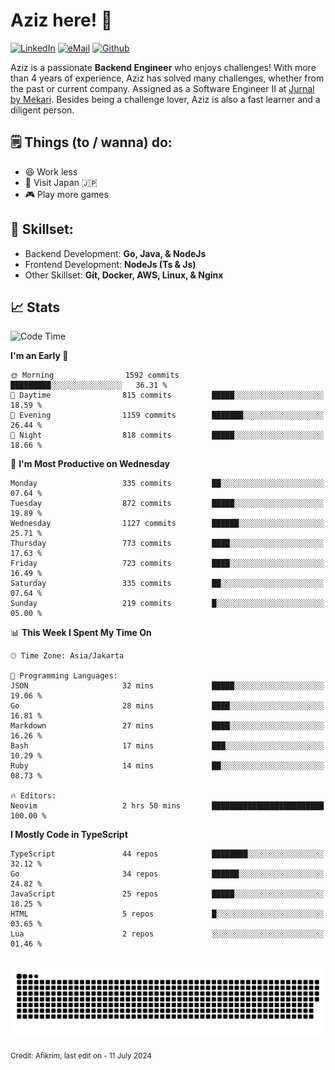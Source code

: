 # Aziz here! 👋

[![LinkedIn](https://img.shields.io/static/v1?message=afikrim&logo=linkedin&label=&color=0077B5&logoColor=white&labelColor=&style=for-the-badge)](https://www.linkedin.com/in/afikrim)
[![eMail](https://img.shields.io/static/v1?message=afikrim10@gmail.com&logo=gmail&label=&color=D14836&logoColor=white&labelColor=&style=for-the-badge)](mailto:afikrim10@gmail.com)
[![Github](https://komarev.com/ghpvc/?username=afikrim&label=Visitors&style=for-the-badge)](https://www.github.com/afikrim)

<!--Introduction-->
Aziz is a passionate **Backend Engineer** who enjoys challenges! With more than 4 years of experience, Aziz has solved many challenges, whether from the past or current company. Assigned as a Software Engineer II at [Jurnal by Mekari](https://jurnal.id). Besides being a challenge lover, Aziz is also a fast learner and a diligent person.

<!--Things TODO-->
## 🗒️ Things (to / wanna) do:

- 😆 Work less
- 🚀 Visit Japan 🇯🇵
- 🎮 Play more games

<!--Skillset-->
## 🏅 Skillset:

- Backend Development: **Go, Java, & NodeJs**
- Frontend Development: **NodeJs (Ts & Js)**
- Other Skillset: **Git, Docker, AWS, Linux, & Nginx**

## 📈 Stats  

<!--START_SECTION:waka-->
![Code Time](http://img.shields.io/badge/Code%20Time-2%2C000%20hrs%2030%20mins-blue)

**I'm an Early 🐤** 

```text
🌞 Morning                1592 commits        █████████░░░░░░░░░░░░░░░░   36.31 % 
🌆 Daytime                815 commits         █████░░░░░░░░░░░░░░░░░░░░   18.59 % 
🌃 Evening                1159 commits        ███████░░░░░░░░░░░░░░░░░░   26.44 % 
🌙 Night                  818 commits         █████░░░░░░░░░░░░░░░░░░░░   18.66 % 
```
📅 **I'm Most Productive on Wednesday** 

```text
Monday                   335 commits         ██░░░░░░░░░░░░░░░░░░░░░░░   07.64 % 
Tuesday                  872 commits         █████░░░░░░░░░░░░░░░░░░░░   19.89 % 
Wednesday                1127 commits        ██████░░░░░░░░░░░░░░░░░░░   25.71 % 
Thursday                 773 commits         ████░░░░░░░░░░░░░░░░░░░░░   17.63 % 
Friday                   723 commits         ████░░░░░░░░░░░░░░░░░░░░░   16.49 % 
Saturday                 335 commits         ██░░░░░░░░░░░░░░░░░░░░░░░   07.64 % 
Sunday                   219 commits         █░░░░░░░░░░░░░░░░░░░░░░░░   05.00 % 
```


📊 **This Week I Spent My Time On** 

```text
🕑︎ Time Zone: Asia/Jakarta

💬 Programming Languages: 
JSON                     32 mins             █████░░░░░░░░░░░░░░░░░░░░   19.06 % 
Go                       28 mins             ████░░░░░░░░░░░░░░░░░░░░░   16.81 % 
Markdown                 27 mins             ████░░░░░░░░░░░░░░░░░░░░░   16.26 % 
Bash                     17 mins             ███░░░░░░░░░░░░░░░░░░░░░░   10.29 % 
Ruby                     14 mins             ██░░░░░░░░░░░░░░░░░░░░░░░   08.73 % 

🔥 Editors: 
Neovim                   2 hrs 50 mins       █████████████████████████   100.00 % 
```

**I Mostly Code in TypeScript** 

```text
TypeScript               44 repos            ████████░░░░░░░░░░░░░░░░░   32.12 % 
Go                       34 repos            ██████░░░░░░░░░░░░░░░░░░░   24.82 % 
JavaScript               25 repos            █████░░░░░░░░░░░░░░░░░░░░   18.25 % 
HTML                     5 repos             █░░░░░░░░░░░░░░░░░░░░░░░░   03.65 % 
Lua                      2 repos             ░░░░░░░░░░░░░░░░░░░░░░░░░   01.46 % 
```




<!--END_SECTION:waka-->


<br clear="both">

<div align="center">
  <img src="https://raw.githubusercontent.com/afikrim/afikrim/output/snake.svg" alt="Snake animation" />
</div>


<sub>Credit: Afikrim, last edit on - 11 July 2024</sub>
